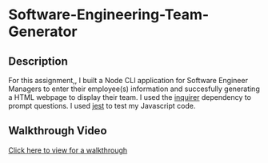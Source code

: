 # Software-Engineering-Team-Generator

## Description
For this assignment,, I built a Node CLI application for Software Engineer Managers to enter their employee(s) information and succesfully generating a HTML webpage to display their team. I used the [inquirer](https://www.npmjs.com/package/inquirer) dependency to prompt questions. I used [jest](https://www.npmjs.com/package/jest) to test my Javascript code.

## Walkthrough Video
[Click here to view for a walkthrough](https://drive.google.com/file/d/1TykUdAhy30Q_mE9ei96je7oZz8nD5vxl/view)


